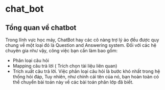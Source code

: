 # chat_bot
## Tổng quan về chatbot
Trong lĩnh vực học máy, ChatBot hay các cô nàng trợ lý ảo đều được quy chung về một loại đó là Question and Answering system. Đối với các hệ chuyên gia như vậy, công việc bạn cần làm bao gồm:
- Phân loại câu hỏi
- Mapping câu trả lời ( Trích chọn tài liệu liên quan)
- Trích xuất câu trả lời.
Việc phân loại câu hỏi là bước khó nhất trong hệ thống hỏi đáp, Tuy nhiên, như chính cái tên của nó, bạn hoàn toàn có thể chuyển bài toán này về các bài toán phân lớp đã biết.
